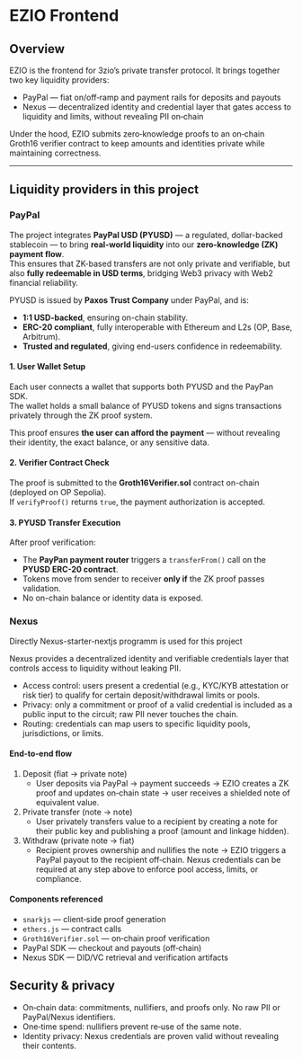# EZIO Frontend

## Overview

EZIO is the frontend for 3zio’s private transfer protocol. It brings together two key liquidity providers:

- PayPal — fiat on/off‑ramp and payment rails for deposits and payouts
- Nexus — decentralized identity and credential layer that gates access to liquidity and limits, without revealing PII on‑chain

Under the hood, EZIO submits zero‑knowledge proofs to an on‑chain Groth16 verifier contract to keep amounts and identities private while maintaining correctness.

---

## Liquidity providers in this project

### PayPal 

The project integrates **PayPal USD (PYUSD)** — a regulated, dollar-backed stablecoin — to bring **real-world liquidity** into our **zero-knowledge (ZK) payment flow**.  
This ensures that ZK-based transfers are not only private and verifiable, but also **fully redeemable in USD terms**, bridging Web3 privacy with Web2 financial reliability.

PYUSD is issued by **Paxos Trust Company** under PayPal, and is:
- **1:1 USD-backed**, ensuring on-chain stability.
- **ERC-20 compliant**, fully interoperable with Ethereum and L2s (OP, Base, Arbitrum).
- **Trusted and regulated**, giving end-users confidence in redeemability.

#### 1. **User Wallet Setup**
Each user connects a wallet that supports both PYUSD and the PayPan SDK.  
The wallet holds a small balance of PYUSD tokens and signs transactions privately through the ZK proof system.

This proof ensures **the user can afford the payment** — without revealing their identity, the exact balance, or any sensitive data.

#### 2. **Verifier Contract Check**
The proof is submitted to the **Groth16Verifier.sol** contract on-chain (deployed on OP Sepolia).  
If `verifyProof()` returns `true`, the payment authorization is accepted.

#### 3. **PYUSD Transfer Execution**
After proof verification:
- The **PayPan payment router** triggers a `transferFrom()` call on the **PYUSD ERC-20 contract**.
- Tokens move from sender to receiver **only if** the ZK proof passes validation.
- No on-chain balance or identity data is exposed.


### Nexus

Directly Nexus-starter-nextjs programm is used for this project

Nexus provides a decentralized identity and verifiable credentials layer that controls access to liquidity without leaking PII.

- Access control: users present a credential (e.g., KYC/KYB attestation or risk tier) to qualify for certain deposit/withdrawal limits or pools.
- Privacy: only a commitment or proof of a valid credential is included as a public input to the circuit; raw PII never touches the chain.
- Routing: credentials can map users to specific liquidity pools, jurisdictions, or limits.

#### End‑to‑end flow
1. Deposit (fiat → private note)
   - User deposits via PayPal → payment succeeds → EZIO creates a ZK proof and updates on‑chain state → user receives a shielded note of equivalent value.
2. Private transfer (note → note)
   - User privately transfers value to a recipient by creating a note for their public key and publishing a proof (amount and linkage hidden).
3. Withdraw (private note → fiat)
   - Recipient proves ownership and nullifies the note → EZIO triggers a PayPal payout to the recipient off‑chain.
Nexus credentials can be required at any step above to enforce pool access, limits, or compliance.

#### Components referenced
- `snarkjs` — client‑side proof generation
- `ethers.js` — contract calls
- `Groth16Verifier.sol` — on‑chain proof verification
- PayPal SDK — checkout and payouts (off‑chain)
- Nexus SDK — DID/VC retrieval and verification artifacts

## Security & privacy
- On‑chain data: commitments, nullifiers, and proofs only. No raw PII or PayPal/Nexus identifiers.
- One‑time spend: nullifiers prevent re‑use of the same note.
- Identity privacy: Nexus credentials are proven valid without revealing their contents.

